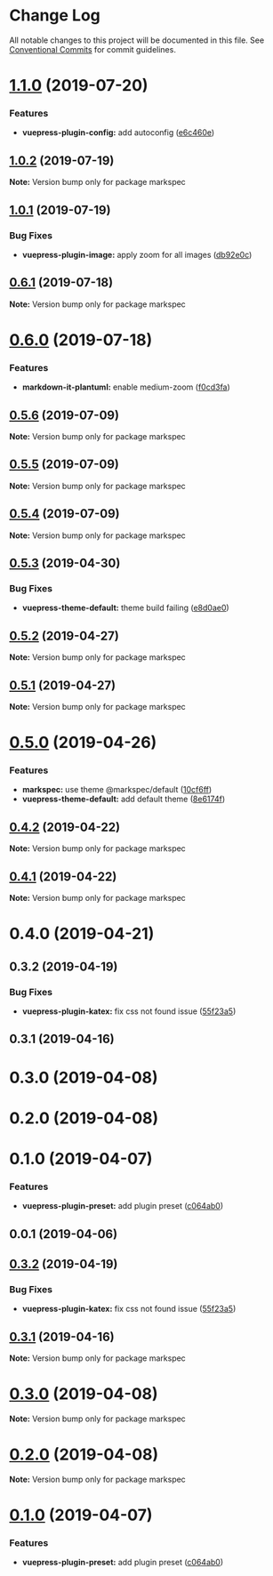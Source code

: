 # Change Log

All notable changes to this project will be documented in this file.
See [Conventional Commits](https://conventionalcommits.org) for commit guidelines.

# [1.1.0](https://github.com/stasson/markspec/compare/markspec@1.0.2...markspec@1.1.0) (2019-07-20)


### Features

* **vuepress-plugin-config:** add autoconfig ([e6c460e](https://github.com/stasson/markspec/commit/e6c460e))





## [1.0.2](https://github.com/stasson/markspec/compare/markspec@1.0.1...markspec@1.0.2) (2019-07-19)

**Note:** Version bump only for package markspec





## [1.0.1](https://github.com/stasson/markspec/compare/markspec@1.0.0...markspec@1.0.1) (2019-07-19)


### Bug Fixes

* **vuepress-plugin-image:** apply zoom for all images ([db92e0c](https://github.com/stasson/markspec/commit/db92e0c))





## [0.6.1](https://github.com/stasson/markspec/compare/markspec@0.6.0...markspec@0.6.1) (2019-07-18)

**Note:** Version bump only for package markspec





# [0.6.0](https://github.com/stasson/markspec/compare/markspec@0.5.6...markspec@0.6.0) (2019-07-18)


### Features

* **markdown-it-plantuml:** enable medium-zoom ([f0cd3fa](https://github.com/stasson/markspec/commit/f0cd3fa))





## [0.5.6](https://github.com/stasson/markspec/compare/markspec@0.5.5...markspec@0.5.6) (2019-07-09)

**Note:** Version bump only for package markspec





## [0.5.5](https://github.com/stasson/markspec/compare/markspec@0.5.4...markspec@0.5.5) (2019-07-09)

**Note:** Version bump only for package markspec





## [0.5.4](https://github.com/stasson/markspec/compare/markspec@0.5.3...markspec@0.5.4) (2019-07-09)

**Note:** Version bump only for package markspec





## [0.5.3](https://github.com/stasson/markspec/compare/markspec@0.5.2...markspec@0.5.3) (2019-04-30)


### Bug Fixes

* **vuepress-theme-default:** theme build failing ([e8d0ae0](https://github.com/stasson/markspec/commit/e8d0ae0))





## [0.5.2](https://github.com/stasson/markspec/compare/markspec@0.5.1...markspec@0.5.2) (2019-04-27)

**Note:** Version bump only for package markspec





## [0.5.1](https://github.com/stasson/markspec/compare/markspec@0.5.0...markspec@0.5.1) (2019-04-27)

**Note:** Version bump only for package markspec





# [0.5.0](https://github.com/stasson/markspec/compare/markspec@0.4.2...markspec@0.5.0) (2019-04-26)


### Features

* **markspec:** use theme @markspec/default ([10cf6ff](https://github.com/stasson/markspec/commit/10cf6ff))
* **vuepress-theme-default:** add default theme ([8e6174f](https://github.com/stasson/markspec/commit/8e6174f))





## [0.4.2](https://github.com/stasson/markspec/compare/markspec@0.4.1...markspec@0.4.2) (2019-04-22)

**Note:** Version bump only for package markspec





## [0.4.1](https://github.com/stasson/markspec/compare/markspec@0.4.0...markspec@0.4.1) (2019-04-22)

**Note:** Version bump only for package markspec





# 0.4.0 (2019-04-21)



## 0.3.2 (2019-04-19)


### Bug Fixes

* **vuepress-plugin-katex:** fix css not found issue ([55f23a5](https://github.com/stasson/markspec/commit/55f23a5))



## 0.3.1 (2019-04-16)



# 0.3.0 (2019-04-08)



# 0.2.0 (2019-04-08)



# 0.1.0 (2019-04-07)


### Features

* **vuepress-plugin-preset:** add plugin preset ([c064ab0](https://github.com/stasson/markspec/commit/c064ab0))



## 0.0.1 (2019-04-06)





## [0.3.2](https://github.com/stasson/markspec/compare/v0.3.1...v0.3.2) (2019-04-19)


### Bug Fixes

* **vuepress-plugin-katex:** fix css not found issue ([55f23a5](https://github.com/stasson/markspec/commit/55f23a5))





## [0.3.1](https://github.com/stasson/markspec/compare/v0.3.0...v0.3.1) (2019-04-16)

**Note:** Version bump only for package markspec





# [0.3.0](https://github.com/stasson/markspec/compare/v0.2.0...v0.3.0) (2019-04-08)

**Note:** Version bump only for package markspec





# [0.2.0](https://github.com/stasson/markspec/compare/v0.1.0...v0.2.0) (2019-04-08)

**Note:** Version bump only for package markspec





# [0.1.0](https://github.com/stasson/markspec/compare/v0.0.1...v0.1.0) (2019-04-07)


### Features

* **vuepress-plugin-preset:** add plugin preset ([c064ab0](https://github.com/stasson/markspec/commit/c064ab0))
